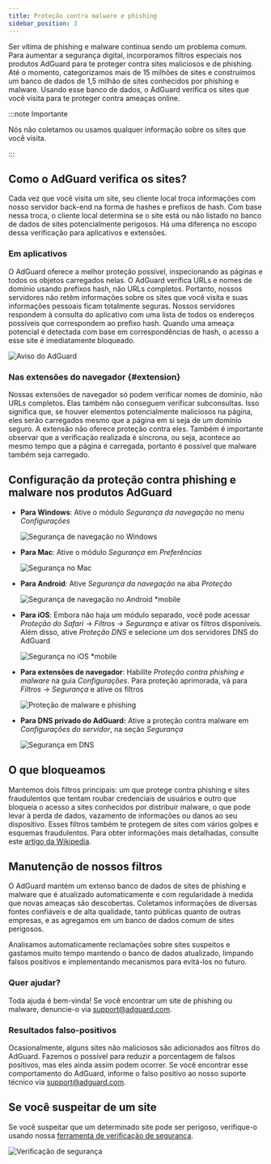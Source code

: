 ```yaml
---
title: Proteção contra malware e phishing
sidebar_position: 3
---
```


Ser vítima de phishing e malware continua sendo um problema comum. Para aumentar a segurança digital, incorporamos filtros especiais nos produtos AdGuard para te proteger contra sites maliciosos e de phishing. Até o momento, categorizamos mais de 15 milhões de sites e construímos um banco de dados de 1,5 milhão de sites conhecidos por phishing e malware. Usando esse banco de dados, o AdGuard verifica os sites que você visita para te proteger contra ameaças online.

:::note Importante

Nós não coletamos ou usamos qualquer informação sobre os sites que você visita.

:::

## Como o AdGuard verifica os sites?

Cada vez que você visita um site, seu cliente local troca informações com nosso servidor back-end na forma de hashes e prefixos de hash. Com base nessa troca, o cliente local determina se o site está ou não listado no banco de dados de sites potencialmente perigosos. Há uma diferença no escopo dessa verificação para aplicativos e extensões.

### Em aplicativos

O AdGuard oferece a melhor proteção possível, inspecionando as páginas e todos os objetos carregados nelas. O AdGuard verifica URLs e nomes de domínio usando prefixos hash, não URLs completos. Portanto, nossos servidores não retêm informações sobre os sites que você visita e suas informações pessoais ficam totalmente seguras. Nossos servidores respondem à consulta do aplicativo com uma lista de todos os endereços possíveis que correspondem ao prefixo hash. Quando uma ameaça potencial é detectada com base em correspondências de hash, o acesso a esse site é imediatamente bloqueado.

![Aviso do AdGuard](https://cdn.adtidy.org/content/kb/ad_blocker/general/dangerous_website_blocked.png)

### Nas extensões do navegador {#extension}

Nossas extensões de navegador só podem verificar nomes de domínio, não URLs completos. Elas também não conseguem verificar subconsultas. Isso significa que, se houver elementos potencialmente maliciosos na página, eles serão carregados mesmo que a página em si seja de um domínio seguro. A extensão não oferece proteção contra eles. Também é importante observar que a verificação realizada é síncrona, ou seja, acontece ao mesmo tempo que a página é carregada, portanto é possível que malware também seja carregado.

## Configuração da proteção contra phishing e malware nos produtos AdGuard

- **Para Windows**: Ative o módulo *Segurança da navegação* no menu *Configurações*

    ![Segurança de navegação no Windows](https://cdn.adtidy.org/content/kb/ad_blocker/general/windows.png)

- **Para Mac**: Ative o módulo *Segurança* em *Preferências*

    ![Segurança no Mac](https://cdn.adtidy.org/content/kb/ad_blocker/general/bs_mac.png)

- **Para Android**: Ative *Segurança da navegação* na aba *Proteção*

    ![Segurança de navegação no Android *mobile](https://cdn.adtidy.org/content/kb/ad_blocker/general/bs_android.png)

- **Para iOS**: Embora não haja um módulo separado, você pode acessar *Proteção do Safari* → *Filtros* → *Segurança* e ativar os filtros disponíveis. Além disso, ative *Proteção DNS* e selecione um dos servidores DNS do AdGuard

    ![Segurança no iOS *mobile](https://cdn.adtidy.org/content/kb/ad_blocker/general/bs_ios.jpg)

- **Para extensões de navegador**: Habilite *Proteção contra phishing e malware* na guia *Configurações*. Para proteção aprimorada, vá para *Filtros* → *Segurança* e ative os filtros

    ![Proteção de malware e phishing](https://cdn.adtidy.org/content/kb/ad_blocker/general/extension_protection.png)

- **Para DNS privado do AdGuard:** Ative a proteção contra malware em *Configurações do servidor*, na seção *Segurança*

    ![Segurança em DNS](https://cdn.adtidy.org/content/kb/ad_blocker/general/bs_dns.png)

## O que bloqueamos

Mantemos dois filtros principais: um que protege contra phishing e sites fraudulentos que tentam roubar credenciais de usuários e outro que bloqueia o acesso a sites conhecidos por distribuir malware, o que pode levar à perda de dados, vazamento de informações ou danos ao seu dispositivo. Esses filtros também te protegem de sites com vários golpes e esquemas fraudulentos. Para obter informações mais detalhadas, consulte este [artigo da Wikipedia](https://pt.wikipedia.org/wiki/Phishing).

## Manutenção de nossos filtros

O AdGuard mantém um extenso banco de dados de sites de phishing e malware que é atualizado automaticamente e com regularidade à medida que novas ameaças são descobertas. Coletamos informações de diversas fontes confiáveis e de alta qualidade, tanto públicas quanto de outras empresas, e as agregamos em um banco de dados comum de sites perigosos.

Analisamos automaticamente reclamações sobre sites suspeitos e gastamos muito tempo mantendo o banco de dados atualizado, limpando falsos positivos e implementando mecanismos para evitá-los no futuro.

### Quer ajudar?

Toda ajuda é bem-vinda! Se você encontrar um site de phishing ou malware, denuncie-o via <support@adguard.com>.

### Resultados falso-positivos

Ocasionalmente, alguns sites não maliciosos são adicionados aos filtros do AdGuard. Fazemos o possível para reduzir a porcentagem de falsos positivos, mas eles ainda assim podem ocorrer. Se você encontrar esse comportamento do AdGuard, informe o falso positivo ao nosso suporte técnico via <support@adguard.com>.

## Se você suspeitar de um site

Se você suspeitar que um determinado site pode ser perigoso, verifique-o usando nossa [ferramenta de verificação de segurança](https://reports.adguard.com/welcome.html).

![Verificação de segurança](https://cdn.adtidy.org/content/kb/ad_blocker/general/site_warning.png)
